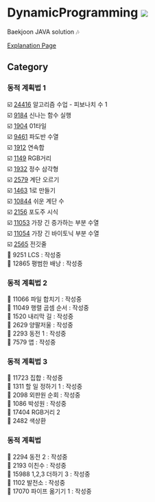 # DynamicProgramming <img src = "https://img.shields.io/badge/JAVA-007396?style=for-the-badge&logo=java&logoColor=white">
Baekjoon JAVA solution :notes:

[Explanation Page](https://lunareclipse000.wordpress.com/category/%ed%94%84%eb%a1%9c%ea%b7%b8%eb%9e%98%eb%b0%8d-%ec%8a%a4%ed%84%b0%eb%94%94/%ec%9e%90%eb%a3%8c%ea%b5%ac%ec%a1%b0-%ec%8b%a4%ec%8a%b5/%eb%b0%b1%ec%a4%80/dynamic-programming/)

## Category

### 동적 계획법 1  
:ballot_box_with_check: [24416](https://lunareclipse000.wordpress.com/2024/04/05/%eb%b0%b1%ec%a4%80java-24416-%ec%95%8c%ea%b3%a0%eb%a6%ac%ec%a6%98-%ec%88%98%ec%97%85-%ed%94%bc%eb%b3%b4%eb%82%98%ec%b9%98-%ec%88%98-1/) 알고리즘 수업 - 피보나치 수 1  
:ballot_box_with_check: [9184](https://lunareclipse000.wordpress.com/2024/04/05/%eb%b0%b1%ec%a4%80java-9184-%ec%8b%a0%eb%82%98%eb%8a%94-%ed%95%a8%ec%88%98-%ec%8b%a4%ed%96%89/) 신나는 함수 실행  
:ballot_box_with_check: [1904](https://lunareclipse000.wordpress.com/2024/04/05/%eb%b0%b1%ec%a4%80java1904-01-%ed%83%80%ec%9d%bc/) 01타일  
:ballot_box_with_check: [9461](https://lunareclipse000.wordpress.com/2024/04/05/%eb%b0%b1%ec%a4%80java-9461-%ed%8c%8c%eb%8f%84%eb%b0%98-%ec%88%98%ec%97%b4/) 파도반 수열  
:ballot_box_with_check: [1912](https://lunareclipse000.wordpress.com/2024/04/06/%eb%b0%b1%ec%a4%80java-1912-%ec%97%b0%ec%86%8d%ed%95%a9/) 연속합  
:ballot_box_with_check: [1149](https://lunareclipse000.wordpress.com/2024/04/06/%eb%b0%b1%ec%a4%80java-1149-rgb-%ea%b1%b0%eb%a6%ac/) RGB거리  
:ballot_box_with_check: [1932](https://lunareclipse000.wordpress.com/2024/04/06/%eb%b0%b1%ec%a4%80java-1932-%ec%a0%95%ec%88%98-%ec%82%bc%ea%b0%81%ed%98%95/) 정수 삼각형  
:ballot_box_with_check: [2579](https://lunareclipse000.wordpress.com/2024/04/06/%eb%b0%b1%ec%a4%80java-2579-%ea%b3%84%eb%8b%a8-%ec%98%a4%eb%a5%b4%ea%b8%b0/) 계단 오르기  
:ballot_box_with_check: [1463](https://lunareclipse000.wordpress.com/2024/04/09/%eb%b0%b1%ec%a4%80java-1463-1%eb%a1%9c-%eb%a7%8c%eb%93%a4%ea%b8%b0/) 1로 만들기  
:ballot_box_with_check: [10844](https://lunareclipse000.wordpress.com/2024/04/09/%eb%b0%b1%ec%a4%80java-10844-%ec%89%ac%ec%9a%b4-%ea%b3%84%eb%8b%a8/) 쉬운 계단 수  
:ballot_box_with_check: [2156](https://lunareclipse000.wordpress.com/2024/04/10/%eb%b0%b1%ec%a4%80java-2156-%ed%8f%ac%eb%8f%84%ec%a3%bc-%ec%8b%9c%ec%8b%9d/)  포도주 시식  
:ballot_box_with_check: [11053](https://lunareclipse000.wordpress.com/2024/04/10/%eb%b0%b1%ec%a4%80java-11053-%ea%b0%80%ec%9e%a5-%ea%b8%b4-%ec%a6%9d%ea%b0%80%ed%95%98%eb%8a%94-%eb%b6%80%eb%b6%84-%ec%88%98%ec%97%b4/) 가장 긴 증가하는 부분 수열  
:ballot_box_with_check: [11054](https://lunareclipse000.wordpress.com/2024/04/10/%eb%b0%b1%ec%a4%80java-11054-%ea%b0%80%ec%9e%a5-%ea%b8%b4-%eb%b0%94%ec%9d%b4%ed%86%a0%eb%8b%89-%eb%b6%80%eb%b6%84-%ec%88%98%ec%97%b4/) 가장 긴 바이토닉 부분 수열  
:ballot_box_with_check: [2565](https://lunareclipse000.wordpress.com/2024/04/11/%eb%b0%b1%ec%a4%80java-2565-%ec%a0%84%ea%b9%83%ec%a4%84/) 전깃줄  
:black_square_button: 9251 LCS : 작성중  
:black_square_button: 12865 평범한 배낭 : 작성중  

### 동적 계획법 2  
:black_square_button: 11066 파일 합치기 : 작성중  
:black_square_button: 11049 행렬 곱셈 순서 : 작성중  
:black_square_button: 1520 내리막 길 : 작성중  
:black_square_button: 2629 양팔저울 : 작성중  
:black_square_button: 2293 동전 1 : 작성중  
:black_square_button: 7579 앱 : 작성중  

### 동적 계획법 3  
:black_square_button: 11723 집합 : 작성중  
:black_square_button: 1311 할 일 정하기 1 : 작성중  
:black_square_button: 2098 외판원 순회 : 작성중  
:black_square_button: 1086 박성원 : 작성중  
:black_square_button: 17404 RGB거리 2  
:black_square_button: 2482 색상환  

### 동적 계획법
:black_square_button: 2294 동전 2 : 작성중  
:black_square_button: 2193 이친수 : 작성중  
:black_square_button: 15988 1,2,3 더하기 3 : 작성중  
:black_square_button: 1102 발전소 : 작성중  
:black_square_button: 17070 파이프 옮기기 1 : 작성중  